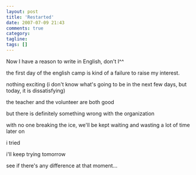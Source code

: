 ```yaml
---
layout: post
title: 'Restarted'
date: 2007-07-09 21:43
comments: true
category:
tagline:
tags: []
---
```


Now I have a reason to write in English, don't I^^

the first day of the english camp is kind of a failure to raise my interest.

nothing exciting (i don't know what's going to be in the next few days, but today, it is dissatisfying)

the teacher and the volunteer are both good

but there is definitely something wrong with the organization

with no one breaking the ice, we'll be kept waiting and wasting a lot of time later on

i tried

i'll keep trying tomorrow

see if there's any difference at that moment...
